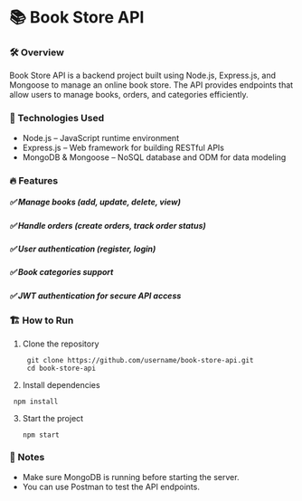 # 📚 Book Store API
### 🛠️ Overview
Book Store API is a backend project built using Node.js, Express.js, and Mongoose to manage an online book store. The API provides endpoints that allow users to manage books, orders, and categories efficiently.

### 🚀 Technologies Used
* Node.js – JavaScript runtime environment
* Express.js – Web framework for building RESTful APIs
* MongoDB & Mongoose – NoSQL database and ODM for data modeling

### 🔥 Features
##### ✅ Manage books (add, update, delete, view)
##### ✅ Handle orders (create orders, track order status)
##### ✅ User authentication (register, login)
##### ✅ Book categories support
##### ✅ JWT authentication for secure API access

### 🏗️ How to Run
1. Clone the repository
   ```
    git clone https://github.com/username/book-store-api.git  
    cd book-store-api
   ```
2. Install dependencies
  ```
   npm install
  ```
3. Start the project
   ```
   npm start
   ```

### 📌 Notes
  * Make sure MongoDB is running before starting the server.
  * You can use Postman to test the API endpoints.
  
